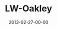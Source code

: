 ---
layout: message
category: message
series: "Last Wednesday"
title: "LW-Oakley"
date: 2013-02-27-00-00
message_id: 777
description: "In Oakley, get coached by Chuck and Andrea on listening and hearing from God."
video: "http://s3.amazonaws.com/crossroads-media/messages/video/022713-lw-oakley.mp4"
video-duration: "53:05"
yt-video-id: "g2qbIwusX24"
video-image: "http://s3.amazonaws.com/crossroads-media/images/lw_0213_oakley.jpg"
sc-permalink-url: "http://soundcloud.com/crdschurch/last-wednesday-feb-2013"
audio: "http://s3.amazonaws.com/crossroads-media/messages/audio/022713-lw-oakley.mp3"
audio-duration: "52:58"
tag: 
 - last-wednesday
 - listening
 - hearing
 - oakley
explicit: false
---